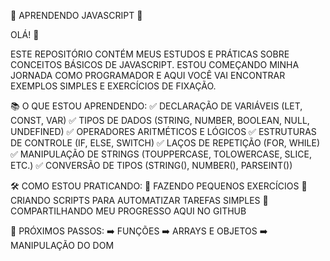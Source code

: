 🚀 APRENDENDO JAVASCRIPT 🚀

OLÁ! 👋

ESTE REPOSITÓRIO CONTÉM MEUS ESTUDOS E PRÁTICAS SOBRE CONCEITOS BÁSICOS DE JAVASCRIPT.
ESTOU COMEÇANDO MINHA JORNADA COMO PROGRAMADOR E AQUI VOCÊ VAI ENCONTRAR EXEMPLOS SIMPLES E EXERCÍCIOS DE FIXAÇÃO.

📚 O QUE ESTOU APRENDENDO:
✅ DECLARAÇÃO DE VARIÁVEIS (LET, CONST, VAR)
✅ TIPOS DE DADOS (STRING, NUMBER, BOOLEAN, NULL, UNDEFINED)
✅ OPERADORES ARITMÉTICOS E LÓGICOS
✅ ESTRUTURAS DE CONTROLE (IF, ELSE, SWITCH)
✅ LAÇOS DE REPETIÇÃO (FOR, WHILE)
✅ MANIPULAÇÃO DE STRINGS (TOUPPERCASE, TOLOWERCASE, SLICE, ETC.)
✅ CONVERSÃO DE TIPOS (STRING(), NUMBER(), PARSEINT())

🛠️ COMO ESTOU PRATICANDO:
🔹 FAZENDO PEQUENOS EXERCÍCIOS
🔹 CRIANDO SCRIPTS PARA AUTOMATIZAR TAREFAS SIMPLES
🔹 COMPARTILHANDO MEU PROGRESSO AQUI NO GITHUB

🚀 PRÓXIMOS PASSOS:
➡️ FUNÇÕES
➡️ ARRAYS E OBJETOS
➡️ MANIPULAÇÃO DO DOM

